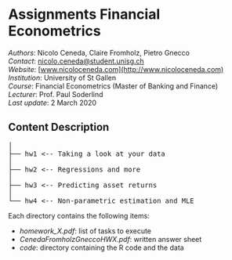 # Assignments Financial Econometrics 

*Authors*: Nicolo Ceneda, Claire Fromholz, Pietro Gnecco \
*Contact*: nicolo.ceneda@student.unisg.ch \
*Website*: [www.nicoloceneda.com](http://www.nicoloceneda.com) \
*Institution*: University of St Gallen \
*Course*: Financial Econometrics (Master of Banking and Finance) \
*Lecturer*: Prof. Paul Soderlind \
*Last update*: 2 March 2020

## Content Description
<pre>
│
├── hw1 <-- Taking a look at your data
│
├── hw2 <-- Regressions and more
│
├── hw3 <-- Predicting asset returns
│
└── hw4 <-- Non-parametric estimation and MLE
</pre>

Each directory contains the following items:
* *homework_X.pdf*: list of tasks to execute
* *CenedaFromholzGneccoHWX.pdf*: written answer sheet
* *code*: directory containing the R code and the data
